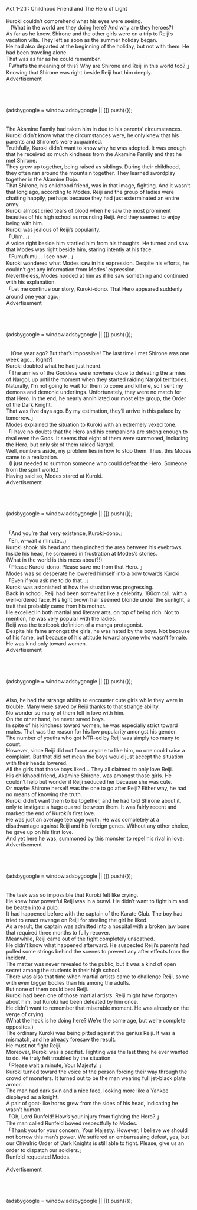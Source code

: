 <br/>
<br/>
<br/>
Act 1-2.1 : Childhood Friend and The Hero of Light<br/>
<br/>
Kuroki couldn’t comprehend what his eyes were seeing.<br/>
   (What in the world are they doing here? And why are they heroes?)<br/>
As far as he knew, Shirone and the other girls were on a trip to Reiji’s vacation villa. They left as soon as the summer holiday began.<br/>
He had also departed at the beginning of the holiday, but not with them. He had been traveling alone.<br/>
That was as far as he could remember.<br/>
「What’s the meaning of this? Why are Shirone and Reiji in this world too? 」<br/>
Knowing that Shirone was right beside Reiji hurt him deeply.<br/>
Advertisement<br/>
<br/>
<br/>
<br/>
<br/>
     (adsbygoogle = window.adsbygoogle || []).push({});<br/>
<br/>
<br/>
The Akamine Family had taken him in due to his parents’ circumstances. Kuroki didn’t know what the circumstances were, he only knew that his parents and Shirone’s were acquainted.<br/>
Truthfully, Kuroki didn’t want to know why he was adopted. It was enough that he received so much kindness from the Akamine Family and that he met Shirone.<br/>
They grew up together, being raised as siblings. During their childhood, they often ran around the mountain together. They learned swordplay together in the Akamine Dojo.<br/>
That Shirone, his childhood friend, was in that image, fighting. And it wasn’t that long ago, according to Modes. Reiji and the group of ladies were chatting happily, perhaps because they had just exterminated an entire army.<br/>
Kuroki almost cried tears of blood when he saw the most prominent beauties of his high school surrounding Reiji. And they seemed to enjoy being with him.<br/>
Kuroki was jealous of Reiji’s popularity.<br/>
「Uhm…」<br/>
A voice right beside him startled him from his thoughts. He turned and saw that Modes was right beside him, staring intently at his face.<br/>
「Fumufumu… I see now…」<br/>
Kuroki wondered what Modes saw in his expression. Despite his efforts, he couldn’t get any information from Modes’ expression.<br/>
Nevertheless, Modes nodded at him as if he saw something and continued with his explanation.<br/>
「Let me continue our story, Kuroki-dono. That Hero appeared suddenly around one year ago.」<br/>
Advertisement<br/>
<br/>
<br/>
<br/>
<br/>
     (adsbygoogle = window.adsbygoogle || []).push({});<br/>
<br/>
<br/>
   (One year ago? But that’s impossible! The last time I met Shirone was one week ago… Right?)<br/>
Kuroki doubted what he had just heard.<br/>
「The armies of the Goddess were nowhere close to defeating the armies of Nargol, up until the moment when they started raiding Nargol territories.<br/>
Naturally, I’m not going to wait for them to come and kill me, so I sent my demons and demonic underlings. Unfortunately, they were no match for that Hero. In the end, he nearly annihilated our most elite group, the Order of the Dark Knight.<br/>
That was five days ago. By my estimation, they’ll arrive in this palace by tomorrow.」<br/>
Modes explained the situation to Kuroki with an extremely vexed tone.<br/>
「I have no doubts that the Hero and his companions are strong enough to rival even the Gods. It seems that eight of them were summoned, including the Hero, but only six of them raided Nargol.<br/>
Well, numbers aside, my problem lies in how to stop them. Thus, this Modes came to a realization.<br/>
  (I just needed to summon someone who could defeat the Hero. Someone from the spirit world.)<br/>
Having said so, Modes stared at Kuroki.<br/>
Advertisement<br/>
<br/>
<br/>
<br/>
<br/>
     (adsbygoogle = window.adsbygoogle || []).push({});<br/>
<br/>
<br/>
「And you’re that very existence, Kuroki-dono.」<br/>
「Eh, w-wait a minute…」<br/>
Kuroki shook his head and then pinched the area between his eyebrows. Inside his head, he screamed in frustration at Modes’s stories.<br/>
(What in the world is this mess about?!)<br/>
「Please Kuroki-dono. Please save me from that Hero. 」<br/>
Modes was so desperate he lowered himself into a bow towards Kuroki.<br/>
「Even if you ask me to do that…」<br/>
Kuroki was astonished at how the situation was progressing.<br/>
Back in school, Reiji had been somewhat like a celebrity. 180cm tall, with a well-ordered face. His light brown hair seemed blonde under the sunlight, a trait that probably came from his mother.<br/>
He excelled in both martial and literary arts, on top of being rich. Not to mention, he was very popular with the ladies.<br/>
Reiji was the textbook definition of a manga protagonist.<br/>
Despite his fame amongst the girls, he was hated by the boys. Not because of his fame, but because of his attitude toward anyone who wasn’t female.<br/>
He was kind only toward women.<br/>
Advertisement<br/>
<br/>
<br/>
<br/>
<br/>
     (adsbygoogle = window.adsbygoogle || []).push({});<br/>
<br/>
<br/>
Also, he had the strange ability to encounter cute girls while they were in trouble. Many were saved by Reiji thanks to that strange ability.<br/>
No wonder so many of them fell in love with him.<br/>
On the other hand, he never saved boys.<br/>
In spite of his kindness toward women, he was especially strict toward males. That was the reason for his low popularity amongst his gender.<br/>
The number of youths who got NTR-ed by Reiji was simply too many to count.<br/>
However, since Reiji did not force anyone to like him, no one could raise a complaint. But that did not mean the boys would just accept the situation with their heads lowered.<br/>
All the girls that those boys liked… They all claimed to only love Reiji.<br/>
His childhood friend, Akamine Shirone, was amongst those girls. He couldn’t help but wonder if Reiji seduced her because she was cute.<br/>
Or maybe Shirone herself was the one to go after Reiji? Either way, he had no means of knowing the truth.<br/>
Kuroki didn’t want them to be together, and he had told Shirone about it, only to instigate a huge quarrel between them. It was fairly recent and marked the end of Kuroki’s first love.<br/>
He was just an average teenage youth. He was completely at a disadvantage against Reiji and his foreign genes. Without any other choice, he gave up on his first love.<br/>
And yet here he was, summoned by this monster to repel his rival in love.<br/>
Advertisement<br/>
<br/>
<br/>
<br/>
<br/>
     (adsbygoogle = window.adsbygoogle || []).push({});<br/>
<br/>
<br/>
The task was so impossible that Kuroki felt like crying.<br/>
He knew how powerful Reiji was in a brawl. He didn’t want to fight him and be beaten into a pulp.<br/>
It had happened before with the captain of the Karate Club. The boy had tried to enact revenge on Reiji for stealing the girl he liked.<br/>
As a result, the captain was admitted into a hospital with a broken jaw bone that required three months to fully recover.<br/>
Meanwhile, Reiji came out of the fight completely unscathed.<br/>
He didn’t know what happened afterward. He suspected Reiji’s parents had pulled some strings behind the scenes to prevent any after effects from the incident.<br/>
The matter was never revealed to the public, but it was a kind of open secret among the students in their high school.<br/>
There was also that time when martial artists came to challenge Reiji, some with even bigger bodies than his among the adults.<br/>
But none of them could beat Reiji.<br/>
Kuroki had been one of those martial artists. Reiji might have forgotten about him, but Kuroki had been defeated by him once.<br/>
He didn’t want to remember that miserable moment. He was already on the verge of crying.<br/>
(What the heck is he doing here? We’re the same age, but we’re complete opposites.)<br/>
The ordinary Kuroki was being pitted against the genius Reiji. It was a mismatch, and he already foresaw the result.<br/>
He must not fight Reiji.<br/>
Moreover, Kuroki was a pacifist. Fighting was the last thing he ever wanted to do. He truly felt troubled by the situation.<br/>
「Please wait a minute, Your Majesty! 」<br/>
Kuroki turned toward the voice of the person forcing their way through the crowd of monsters. It turned out to be the man wearing full jet-black plate armor.<br/>
The man had dark skin and a nice face, looking more like a Yankee displayed as a knight.<br/>
A pair of goat-like horns grew from the sides of his head, indicating he wasn’t human.<br/>
「Oh, Lord Runfeld! How’s your injury from fighting the Hero? 」<br/>
The man called Runfeld bowed respectfully to Modes.<br/>
「Thank you for your concern, Your Majesty. However, I believe we should not borrow this man’s power. We suffered an embarrassing defeat, yes, but our Chivalric Order of Dark Knights is still able to fight. Please, give us an order to dispatch our soldiers.」<br/>
Runfeld requested Modes.<br/>
<br/>
Advertisement<br/>
<br/>
<br/>
<br/>
<br/>
     (adsbygoogle = window.adsbygoogle || []).push({});<br/>
<br/>
 <br/>
<br/>
<br/>
<br/>
<br/>
